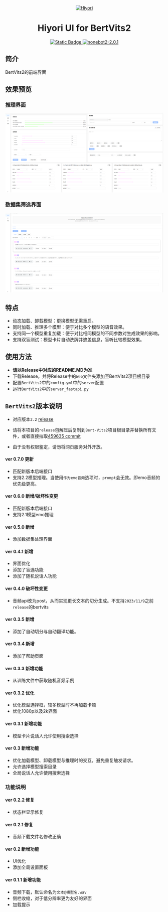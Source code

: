 <div align="center">
    <a href="https://Hiyori.vip">
        <img src="https://github.com/jiangyuxiaoxiao/Bert-VITS2-UI/blob/master/public/img/Hiyori2.png?raw=true" alt="Hiyori" style="height: 200px;width: auto">
    </a>
    <h1>Hiyori UI for BertVits2</h1>
    <p align="center">
      <a href="https://vuejs.org/guide/introduction.html">
        <img alt="Static Badge" src="https://img.shields.io/badge/Vue3-blue">
      </a>
      <a href="https://antdv.com/components/overview">
        <img alt="nonebot2-2.0.1" src="https://img.shields.io/badge/AntD-4.0.6-orange">
      </a>
    </p>
</div>


## 简介
BertVits2的前端界面

## 效果预览
### 推理界面
![](docs/preview.png)
### 数据集筛选界面
![img.png](docs/preview2.png)

## 特点
+ 动态加载、卸载模型：更换模型无需重启。
+ 同时加载、推理多个模型：便于对比多个模型的语音效果。
+ 支持同一个模型重复加载：便于对比相同模型的不同参数对生成效果的影响。
+ 支持双盲测试：模型卡片自动洗牌并遮盖信息，盲听比较模型效果。

## 使用方法
+ **请以Release中对应的README.MD为准**
+ 下载Release，并将Release中的`Web`文件夹添加至BertVits2项目根目录
+ 配置`BertVits2`中的`config.yml`中的`server`配置
+ 运行`BertVits2`中的`server_fastapi.py`


## `BertVits2`版本说明
+ 对应版本`2.2` [release](https://github.com/fishaudio/Bert-VITS2/releases/tag/v2.2)
+ 请将本项目的`release`包解压后复制到`Bert-Vits2`项目根目录并替换所有文件，或者直接拉取[459635 commit](https://github.com/fishaudio/Bert-VITS2/commit/45963d595eb57953a5f6676817d5fb00328d5223)

+ 由于没有权限鉴定，请勿将网页服务对外开放。

#### ver 0.7.0 更新
+ 匹配新版本后端接口
+ 支持2.2模型推理。当使用`作为emo音频`选项时，`prompt`会无效。即emo音频的优先级更高。

#### ver 0.6.0 新增/破坏性变更
+ 匹配新版本后端接口
+ 支持2.1模型emo推理

#### ver 0.5.0 新增
+ 添加数据集处理界面


#### ver 0.4.1 新增
+ 界面优化
+ 添加了盲选功能
+ 添加了随机说话人功能

#### ver 0.4.0 破坏性变更
+ 音频api改为post，从而实现更长文本的切分生成。不支持`2023/11/9`之前`release`的bertvits

#### ver 0.3.5 新增
+ 添加了自动切分与自动翻译功能。

#### ver 0.3.4 新增
+ 添加了帮助页面

#### ver 0.3.3 新增功能
+ 从训练文件中获取随机音频示例

#### ver 0.3.2 优化
+ 优化模型选择框，较多模型时不再加载卡顿
+ 优化1080p以及2k界面

#### ver 0.3.1 新增功能
+ 模型卡片说话人允许使用搜索选择

#### ver 0.3 新增功能
+ 优化加载模型、卸载模型与推理时的交互，避免重复触发请求。
+ 允许选择模型搜索目录
+ 全局说话人允许使用搜索选择

### 功能说明
#### ver 0.2.2 修复
+ 状态栏显示修复

#### ver 0.2.1 修复
+ 音频下载文件名修改正确


#### ver 0.2 新增功能
+ UI优化
+ 添加全局设置面板

#### ver 0.1.1 新增功能
+ 音频下载，默认命名为`文本@模型名.wav`
+ 侧栏收缩，对于低分辨率更为友好的界面
+ 加载提示